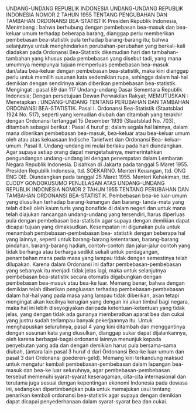  UNDANG-UNDANG REPUBLIK INDONESIA UNDANG-UNDANG REPUBLIK INDONESIA NOMOR 2 TAHUN 1955 TENTANG PENGUBAHAN DAN TAMBAHAN ORDONANSI BEA-STATISTIK Presiden Republik Indonesia,
Menimbang :
 bahwa berhubung dengan pembebasan bea-masuk dan bea-keluar umum terhadap beberapa barang, dianggap perlu memberikan pembebasan bea-statistik pula terhadap barang-barang itu; bahwa selanjutnya untuk menghindarkan perubahan-perubahan yang berkali-kali diadakan pada Ordonansi Bea-Statistik dikemudian hari dan tambahan-tambahan yang khusus pada pembebasan yang disebut tadi, yang mana umumnya mempunyai tujuan memperluas pembebasan bea-masuk dan/atau bea-keluar dengan pembebasan bea-statistik, maka kini dianggap perlu untuk memilih susunan kata sedemikian rupa, sehingga dalam hal-hal demikian dengan sendirinya akan diberikan pembebasan bea-statistik.
Mengingat :
 pasal 89 dan 117 Undang-undang Dasar Sementara Republik Indonesia; Dengan persetujuan Dewan Perwakilan Rakyat;
MEMUTUSKAN :
 Menetapkan : UNDANG-UNDANG TENTANG PERUBAHAN DAN TAMBAHAN ORDONANSI BEA-STATISTIK. Pasal I. Ordonansi Bea-Statistik (Staatsblad 1924 No. 517), seperti yang kemudian diubah dan ditambah yang terakhir dengan Ordonansi tertanggal 15 Desember 1939 (Staatsblad No. 703), ditambah sebagai berikut : Pasal 4 huruf p: dalam segala hal lainnya, dalam mana diberikan pembebasan bea-masuk, bea-keluar atau bea-keluar umum oleh atau atas kekuasaan Indische Tariefwet dan Ordonansi Bea- keluar-umum. Pasal II. Undang-undang ini mulai berlaku pada hari diundangkan. Agar supaya setiap orang dapat mengetahuinya, memerintahkan pengundangan undang-undang ini dengan penempatan dalam Lembaran Negara Republik Indonesia. Disahkan di Jakarta pada tanggal 5 Maret 1955. Presiden Republik Indonesia, ttd. SOEKARNO. Menteri Keuangan, ttd. ONG ENG DIE. Diundangkan pada tanggal 25 Maret 1955. Menteri Kehakiman, ttd. DJODY GONDOKUSUMO PENJELASAN ATAS UNDANG-UNDANG REPUBLIK INDONESIA NOMOR 2 TAHUN 1955 TENTANG PERUBAHAN DAN TAMBAHAN ORDONANSI BEA-STATISTIK. Pembebasan bea-ke luar-umum yang diusulkan terhadap barang-kenangan dan barang- tanda-mata yang telah dibeli oleh kaum turis yang bonafide di dalam negeri dan untuk mana telah diajukan rancangan undang-undang yang tersendiri, harus diperluas pula dengan pembebasan bea-statistik agar supaya dengan demikian dapat dicapai tujuan yang dimaksudkan. Kesempatan ini digunakan pula untuk menambah pembebasan-pembebasan bea- statistik dengan beberapa hal yang lainnya, seperti untuk barang-barang ketentaraan, barang-barang pindahan, barang-barang hadiah, contoh-contoh dan jalur-jalur contoh yang tidak berharga atau berharga sedikit sekali untuk perdagangan, penambahan mana pada masa yang lampau tidak dengan semestinya telah dilupakan. Karena dalam Ordonansi ini daftar pembebasan-pembebasan yang sebanyak itu menjadi tidak jelas lagi, maka untuk selanjutnya pembebasan bea-statistik secara otomatis digabungkan dengan pembebasan bea-masuk atau bea-ke luar. Memang benar, bahwa dengan demikian telah diberikan pengluasan terhadap pembebasan-pembebasan dalam hal-hal yang pada masa yang lampau tidak diberikan, akan tetapi mengingat akan kecilnya kerugian yang dengan ini akan timbul bagi negara, maka hal ini lebih diseyogiyakan daripada ketentuan-ketentuan yang tidak jelas, yang dengan tidak ada gunanya memberatkan aparat bea dan cukai yang justru sudah terlampau banyak pekerjaannya itu. Untuk menghapuskan seluruhnya, pasal 4 yang kini ditambah dan menggantinya dengan susunan kata yang diusulkan, dianggap sukar dapat dijalankannya, oleh karena berbagai-bagai ordonansi lainnya menunjuk kepada penyebutan yang ada dan dengan demikian harus pula bersama-sama diubah, (antara lain pasal 3 huruf d dari Ordonansi Bea-ke luar-umum dan pasal 3 dari Ordonansi goederen-geld). Memang kini terkandung maksud untuk mengatur kembali pembebasan-pembebasan dalam lapangan bea-masuk dan bea-ke luar seluruhnya, agar pembebasan-pembebasan tersebut memenuhi syarat-syarat keseragaman, cita-cita internasional dan terutama juga sesuai dengan kepentingan ekonomi Indonesia pada dewasa ini, sedangkan dipertimbangkan pula untuk memajukan usul tentang penarikan kembali ordonansi bea-statistik agar supaya dengan demikian dapat dicapai penyederhanaan dalam syarat-syarat bea dan cukai.